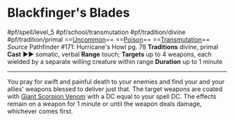 # Blackfinger's Blades
#pf/spell/level_5 #pf/school/transmutation #pf/tradition/divine #pf/tradition/primal
==[Uncommon](../../../Traits/Uncommon.md)== ==[Poison](../../../Traits/Poison.md)== ==[Transmutation](../../../Traits/Transmutation.md)==
*Source* Pathfinder #171: Hurricane's Howl pg. 78
**Traditions** divine, primal
**Cast** ►► somatic, verbal
**Range** touch; **Targets** up to 4 weapons, each wielded by a separate willing creature within range
**Duration** up to 1 minute

---
You pray for swift and painful death to your enemies and find your and your allies' weapons blessed to deliver just that. The target weapons are coated with [Giant Scorpion Venom](../../../Items/Alchemical%20Items/Alchemical%20Poisons/Giant%20Scorpion%20Venom.md) with a DC equal to your spell DC. The effects remain on a weapon for 1 minute or until the weapon deals damage, whichever comes first.